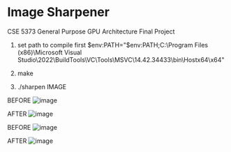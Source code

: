 # Image Sharpener
CSE 5373 General Purpose GPU Architecture Final Project

1. set path to compile first $env:PATH="$env:PATH;C:\Program Files (x86)\Microsoft Visual Studio\2022\BuildTools\VC\Tools\MSVC\14.42.34433\bin\Hostx64\x64"

2. make

3. ./sharpen IMAGE
   
BEFORE
![image](https://github.com/user-attachments/assets/21aa2436-fd8b-4a5e-97ff-b29981614f8f)

AFTER
![image](https://github.com/user-attachments/assets/0d13211d-8ba3-4929-a4e1-a81ffdebfbd6)

BEFORE
![image](https://github.com/user-attachments/assets/f30b3f47-216b-4059-bdb3-2b25d0249a15)

AFTER
![image](https://github.com/user-attachments/assets/7dd0e52b-0ac2-4a47-8be8-53574b3fd325)
